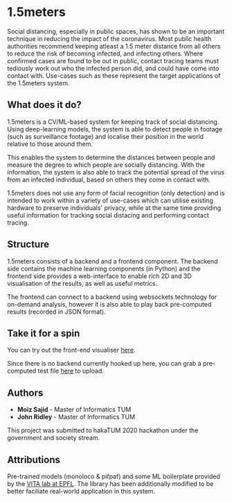 # 1.5meters

Social distancing, especially in public spaces, has shown to be an important technique in reducing the impact of the coronavirus. Most public health authorities recommend keeping atleast a 1.5 meter distance from all others to reduce the risk of becoming infected, and infecting others. Where confirmed cases are found to be out in public, contact tracing teams must tediously work out who the infected person did, and could have come into contact with. Use-cases such as these represent the target applications of the 1.5meters system.

## What does it do?

1.5meters is a CV/ML-based system for keeping track of social distancing. Using deep-learning models, the system is able to detect people in footage (such as surveillance footage) and localise their position in the world relative to those around them. 

This enables the system to determine the distances between people and measure the degree to which people are socially distancing. With the information, the system is also able to track the potential spread of the virus from an infected individual, based on others they come in contact with.

1.5meters does not use any form of facial recognition (only detection) and is intended to work within a variety of use-cases which can utilise existing hardware to preserve individuals' privacy, while at the same time providing useful information for tracking social distacing and performing contact tracing.

## Structure

1.5meters consists of a backend and a frontend component. The backend side contains the machine learning components (in Python) and the frontend side provides a web-interface to enable rich 2D and 3D visualisation of the results, as well as useful metrics.

The frontend can connect to a backend using websockets technology for on-demand analysis, however it is also able to play back pre-computed results (recorded in JSON format).

## Take it for a spin

You can try out the front-end visualiser [here](https://moizsajid.github.io/1.5meters/).

Since there is no backend currently hooked up here, you can grab a pre-computed test file [here](https://1drv.ms/u/s!AofnT5-g2vXZgZAs6AZRpG2vluimiw?e=QTEgsj) to upload.


## Authors

* **Moiz Sajid** - Master of Informatics TUM
* **John Ridley** - Master of Informatics TUM

This project was submitted to hakaTUM 2020 hackathon under the government and society stream.

## Attributions

Pre-trained models (monoloco & pifpaf) and some ML boilerplate provided by the [VITA lab at EPFL](https://github.com/vita-epfl/monoloco).
The library has been additionally modified to be better faciliate real-world application in this system.
